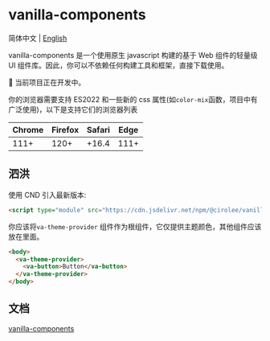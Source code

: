 # vanilla-components

简体中文 | [English](READM-EN.md)

vanilla-components 是一个使用原生 javascript 构建的基于 Web 组件的轻量级 UI 组件库。因此，你可以不依赖任何构建工具和框架，直接下载使用。

🚧 当前项目正在开发中。

你的浏览器需要支持 ES2022 和一些新的 css 属性(如`color-mix`函数，项目中有广泛使用)，以下是支持它们的浏览器列表

| Chrome | Firefox | Safari | Edge |
| ------ | ------- | ------ | ---- |
| 111+   | 120+    | +16.4  | 111+ |

## 泗洪

使用 CND 引入最新版本:

```html
<script type="module" src="https://cdn.jsdelivr.net/npm/@cirolee/vanilla-components@latest/dist/vanilla-components.esm.js"></script>
```

你应该将`va-theme-provider` 组件作为根组件，它仅提供主题颜色，其他组件应该放在里面。

```html
<body>
  <va-theme-provider>
    <va-button>Button</va-button>
  </va-theme-provider>
</body>
```

## 文档

[vanilla-components](https://vanilla-components.pages.dev)
